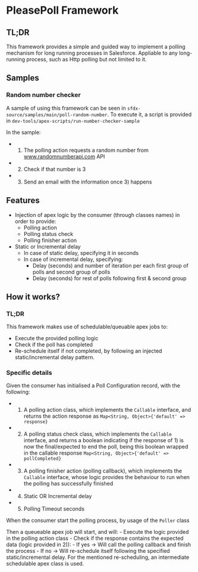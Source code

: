 # PleasePoll Framework

## TL;DR

This framework provides a simple and guided way to implement a polling mechanism for long running processes in Salesforce. Appliable to any long-running process, such as Http polling but not limited to it.

## Samples

### Random number checker

A sample of using this framework can be seen in `sfdx-source/samples/main/poll-random-number`. To execute it, a script is provided in `dev-tools/apex-scripts/run-number-checker-sample`

In the sample:
- 1) The polling action requests a random number from www.randomnumberapi.com API
- 2) Check if that number is 3
- 3) Send an email with the information once 3) happens

## Features

- Injection of apex logic by the consumer (through classes names) in order to provide:
    - Polling action
    - Polling status check
    - Polling finisher action
- Static or Incremental delay
    - In case of static delay, specifying it in seconds
    - In case of incremental delay, specifying:
        - Delay (seconds) and number of iteration per each first group of polls and second group of polls
        - Delay (seconds) for rest of polls following first & second group

## How it works?

### TL;DR

This framework makes use of schedulable/queuable apex jobs to:
- Execute the provided polling logic
- Check if the poll has completed
- Re-schedule itself if not completed, by following an injected static/incremental delay pattern.
### Specific details

Given the consumer has initialised a Poll Configuration record, with the following:

- 1) A polling action class, which implements the `Callable` interface, and returns the action response as `Map<String, Object>{'default' => response}`
- 2) A polling status check class, which implements the `Callable` interface, and returns a boolean indicating if the response of 1) is now the final/expected to end the poll, being this boolean wrapped in the callable response `Map<String, Object>{'default' => pollCompleted}`
- 3) A polling finisher action (polling callback), which implements the `Callable` interface, whose logic provides the behaviour to run when the polling has successfully finished
- 4) Static OR Incremental delay
- 5) Polling Timeout seconds

When the consumer start the polling process, by usage of the `Poller` class

Then a queueable apex job will start, and will:
    - Execute the logic provided in the polling action class
    - Check if the response contains the expected data (logic provided in 2)):
        - If yes -> Will call the polling callback and finish the process
        - If no -> Will re-schedule itself following the specified static/incremental delay. For the mentioned re-scheduling, an intermediate schedulable apex class is used.